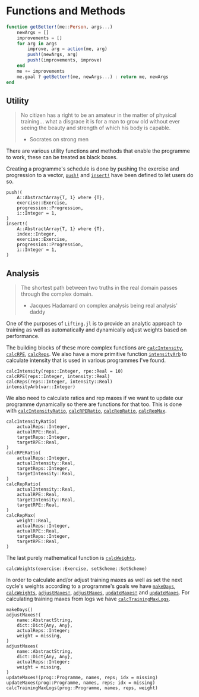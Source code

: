 # Functions and Methods

```julia
function getBetter!(me::Person, args...)
    newArgs = []
    improvements = []
    for arg in args
        improve, arg = action(me, arg)
        push!(newArgs, arg)
        push!(improvements, improve)
    end
    me += improvements
    me.goal ? getBetter!(me, newArgs...) : return me, newArgs
end
```

## Utility

> No citizen has a right to be an amateur in the matter of physical training… what a disgrace it is for a man to grow old without ever seeing the beauty and strength of which his body is capable.
> - Socrates on strong men

There are various utility functions and methods that enable the programme to work, these can be treated as black boxes.

Creating a programme's schedule is done by pushing the exercise and progression to a vector, [`push!`](@ref) and [`insert!`](@ref) have been defined to let users do so.
```@docs
push!(
    A::AbstractArray{T, 1} where {T},
    exercise::Exercise,
    progression::Progression,
    i::Integer = 1,
)
insert!(
    A::AbstractArray{T, 1} where {T},
    index::Integer,
    exercise::Exercise,
    progression::Progression,
    i::Integer = 1,
)
```

## Analysis

> The shortest path between two truths in the real domain passes through the complex domain.
> - Jacques Hadamard on complex analysis being real analysis' daddy

One of the purposes of `Lifting.jl` is to provide an analytic approach to training as well as automatically and dynamically adjust weights based on performance.

The building blocks of these more complex functions are [`calcIntensity`](@ref), [`calcRPE`](@ref), [`calcReps`](@ref). We also have a more primitive function [`intensityArb`](@ref) to calculate intensity that is used in various programmes I've found.
```@docs
calcIntensity(reps::Integer, rpe::Real = 10)
calcRPE(reps::Integer, intensity::Real)
calcReps(reps::Integer, intensity::Real)
intensityArb(var::Integer)
```

We also need to calculate ratios and rep maxes if we want to update our programme dynamically so there are functions for that too. This is done with [`calcIntensityRatio`](@ref), [`calcRPERatio`](@ref), [`calcRepRatio`](@ref), [`calcRepMax`](@ref).
```@docs
calcIntensityRatio(
    actualReps::Integer,
    actualRPE::Real,
    targetReps::Integer,
    targetRPE::Real,
)
calcRPERatio(
    actualReps::Integer,
    actualIntensity::Real,
    targetReps::Integer,
    targetIntensity::Real,
)
calcRepRatio(
    actualIntensity::Real,
    actualRPE::Real,
    targetIntensity::Real,
    targetRPE::Real,
)
calcRepMax(
    weight::Real,
    actualReps::Integer,
    actualRPE::Real,
    targetReps::Integer,
    targetRPE::Real,
)
```

The last purely mathematical function is [`calcWeights`](@ref).
```@docs
calcWeights(exercise::Exercise, setScheme::SetScheme)
```

In order to calculate and/or adjust training maxes as well as set the next cycle's weights according to a programme's goals we have [`makeDays`](@ref), [`calcWeights`](@ref), [`adjustMaxes!`](@ref), [`adjustMaxes`](@ref), [`updateMaxes!`](@ref) and [`updateMaxes`](@ref). For calculating training maxes from logs we have [`calcTrainingMaxLogs`](@ref).
```@docs
makeDays()
adjustMaxes!(
    name::AbstractString,
    dict::Dict{Any, Any},
    actualReps::Integer;
    weight = missing,
)
adjustMaxes(
    name::AbstractString,
    dict::Dict{Any, Any},
    actualReps::Integer;
    weight = missing,
)
updateMaxes!(prog::Programme, names, reps; idx = missing)
updateMaxes(prog::Programme, names, reps; idx = missing)
calcTrainingMaxLogs(prog::Programme, names, reps, weight)
```
